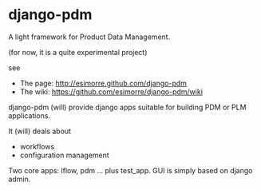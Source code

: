 django-pdm
==========

A light framework for Product Data Management.

(for now, it is a quite experimental project)

see

* The page: http://esimorre.github.com/django-pdm
* The wiki: https://github.com/esimorre/django-pdm/wiki

django-pdm (will) provide django apps suitable for building PDM or PLM applications.

It (will) deals about

* workflows
* configuration management

Two core apps: lflow, pdm ... plus test_app. GUI is simply based on django admin.
